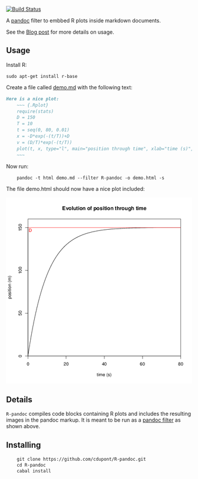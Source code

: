 
[![Build Status](https://travis-ci.org/cdupont/R-pandoc.svg?branch=master)](https://travis-ci.org/cdupont/R-pandoc)

A [pandoc](http://johnmacfarlane.net/pandoc/) filter to embbed R plots inside markdown documents.

See the [Blog post](http://www.corentindupont.info/blog/posts/Programming/2015-09-14-diagrams.html) for more details on usage.

## Usage

Install R:

    sudo apt-get install r-base


Create a file called [demo.md](demo.md) with the following text:

``` markdown
Here is a nice plot:
    ~~~ {.Rplot}
    require(stats)
    D = 150
    T = 10
    t = seq(0, 80, 0.01)
    x = -D*exp(-(t/T))+D
    v = (D/T)*exp(-(t/T))
    plot(t, x, type="l", main="position through time", xlab="time (s)", ylab="position (m)", xlim=c(0,80), ylim=c(0, D+10),  xaxs = "i", yaxs = "i")
    ~~~
```

Now run:
``` shell
    pandoc -t html demo.md --filter R-pandoc -o demo.html -s
```

The file demo.html should now have a nice plot included:

![plot](img/Rplot.png)


## Details

`R-pandoc` compiles code blocks containing R plots
and includes the resulting images in the pandoc markup.  It is meant
to be run as a
[pandoc filter](http://johnmacfarlane.net/pandoc/scripting.html) as
shown above.


## Installing


``` shell
    git clone https://github.com/cdupont/R-pandoc.git
    cd R-pandoc
    cabal install
```
